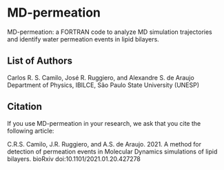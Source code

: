 # MD-permeation

MD-permeation: a FORTRAN code to analyze MD simulation trajectories and identify water permeation events in lipid bilayers.   



## List of Authors      

   Carlos R. S. Camilo, José R. Ruggiero, and Alexandre S. de Araujo    
   Department of Physics, IBILCE, São Paulo State University (UNESP)  



## Citation

   If you use MD-permeation in your research, we ask that you cite the following article:  

   C.R.S. Camilo, J.R. Ruggiero, and A.S. de Araujo. 2021. A method for detection of permeation events in Molecular Dynamics simulations of lipid bilayers. bioRxiv doi:10.1101/2021.01.20.427278
